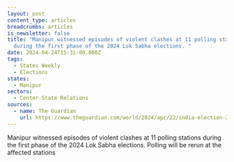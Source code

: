 ```yaml
---
layout: post
content_type: articles
breadcrumbs: articles
is_newsletter: false
title: "Manipur witnessed episodes of violent clashes at 11 polling stations
  during the first phase of the 2024 Lok Sabha elections. "
date: 2024-04-24T15:31:00.000Z
tags:
  - States Weekly
  - Elections
states:
  - Manipur
sectors:
  - Center-State Relations
sources:
  - name: The Guardian
    url: https://www.theguardian.com/world/2024/apr/22/india-election-2024-rerun-manipur-polling-booths-violence
---
```

Manipur witnessed episodes of violent clashes at 11 polling stations during the first phase of the 2024 Lok Sabha elections. Polling will be rerun at the affected stations
